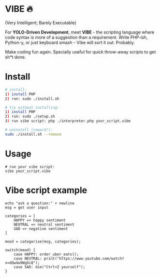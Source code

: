 # VIBE 🔥 
(Very Intelligent; Barely Executable)

For **YOLO-Driven Development**, meet **VIBE** - the scripting language where code syntax is more of a suggestion than a requirement.
Write PHP-ish, Python-y, or just keyboard smash - Vibe will sort it out. Probably.

Make coding fun again. Specially useful for quick throw-away scripts to get sh*t done.

# Install

```bash
# install:
1) install PHP
2) run: sudo ./install.sh

# try without installing:
1) install PHP
2) run: sudo ./setup.sh
3) run vibe script: php ./interpreter.php your_script.vibe

# uninstall (coward!):
sudo ./install.sh --remove
```
# Usage

```
# run your vibe script:
vibe your_script.vibe
```

# Vibe script example

```vibe
echo "ask a question:" + newline
msg = get user input

categories = [
    HAPPY => happy sentiment
    NEUTRAL => neutral sentiment
    SAD => negative sentiment
]

mood = categorise(msg, categories);

switch(mood) {
    case HAPPY: order_uber_eats();
    case NEUTRAL: print("https://www.youtube.com/watch?v=dQw4w9WgXcQ");
    case SAD: die("Ctrl+Z yourself");
}
```


